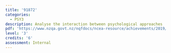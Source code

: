 ```yaml
---
title: '91872'
categories:
  - PSY3
description: Analyse the interaction between psychological approaches
pdf: 'https://www.nzqa.govt.nz/nqfdocs/ncea-resource/achievements/2019/as91848.pdf'
level: '3'
credits: '6'
assessment: Internal
---
```


